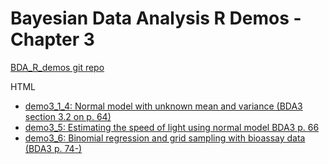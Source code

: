 # Bayesian Data Analysis R Demos - Chapter 3

[BDA_R_demos git repo](https://github.com/avehtari/BDA_R_demos/)

HTML
- [demo3_1_4: Normal model with unknown mean and variance (BDA3 section 3.2 on p. 64)](demo3_1_4.html)
- [demo3_5: Estimating the speed of light using normal model BDA3 p. 66](demo3_5.html)
- [demo3_6: Binomial regression and grid sampling with bioassay data (BDA3 p. 74-)](demo3_6.html)
